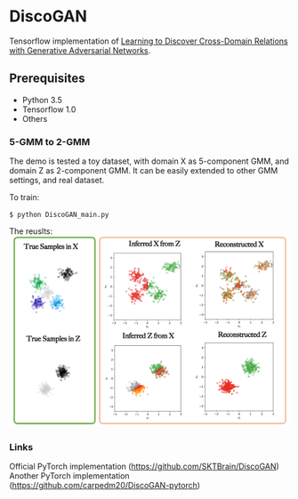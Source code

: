 DiscoGAN
=========================================

Tensorflow implementation of [Learning to Discover Cross-Domain Relations
with Generative Adversarial Networks](https://arxiv.org/pdf/1703.05192.pdf). 

Prerequisites
-------------
   - Python 3.5
   - Tensorflow 1.0
   - Others
   
### 5-GMM to 2-GMM

The demo is tested a toy dataset, with domain X as 5-component GMM, and domain Z as 2-component GMM. It can be easily extended to other GMM settings, and real dataset.

To train:

    $ python DiscoGAN_main.py
    
The reuslts:    
<img src="results/DiscoGAN/Overall.png" width="600px">


### Links
   Official PyTorch implementation (https://github.com/SKTBrain/DiscoGAN)
   Another PyTorch implementation (https://github.com/carpedm20/DiscoGAN-pytorch)



